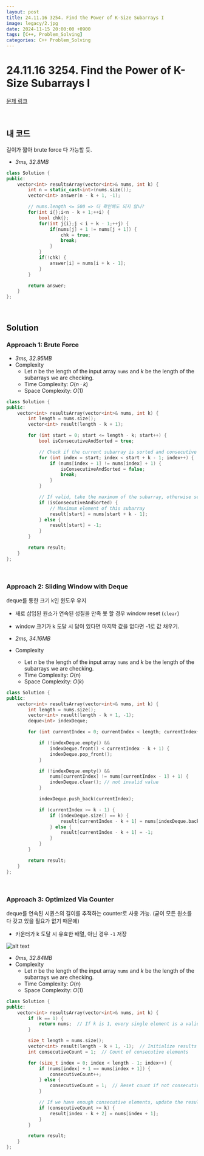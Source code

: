 ```yaml
---
layout: post
title: 24.11.16 3254. Find the Power of K-Size Subarrays I
image: legacy/2.jpg
date: 2024-11-15 20:00:00 +0900
tags: [C++, Problem_Solving]
categories: C++ Problem_Solving
---
```


# 24.11.16 3254. Find the Power of K-Size Subarrays I
[문제 링크](https://leetcode.com/problems/find-the-power-of-k-size-subarrays-i/description/?envType=daily-question&envId=2024-11-16)

<br/>

## 내 코드
길이가 짧아 brute force 다 가능할 듯.

- *3ms, 32.8MB*
```cpp
class Solution {
public:
    vector<int> resultsArray(vector<int>& nums, int k) {
        int n = static_cast<int>(nums.size());
        vector<int> answer(n - k + 1, -1);

        // nums.length <= 500 => 다 확인해도 되지 않나?
        for(int i{};i<n - k + 1;++i) {
            bool chk{};
            for(int j{i};j < i + k - 1;++j) {
                if(nums[j] + 1 != nums[j + 1]) {
                    chk = true;
                    break;
                }
            }
            if(!chk) {
                answer[i] = nums[i + k - 1];
            }
        }

        return answer;
    }
};
```

<br/>

## Solution

### Approach 1: Brute Force
- *3ms, 32.95MB*
- Complexity
  - Let $n$ be the length of the input array `nums` and $k$ be the length of the subarrays we are checking.
  - Time Complexity: $O(n \cdot k)$
  - Space Complexity: $O(1)$

```cpp
class Solution {
public:
    vector<int> resultsArray(vector<int>& nums, int k) {
        int length = nums.size();
        vector<int> result(length - k + 1);

        for (int start = 0; start <= length - k; start++) {
            bool isConsecutiveAndSorted = true;

            // Check if the current subarray is sorted and consecutive
            for (int index = start; index < start + k - 1; index++) {
                if (nums[index + 1] != nums[index] + 1) {
                    isConsecutiveAndSorted = false;
                    break;
                }
            }

            // If valid, take the maximum of the subarray, otherwise set to -1
            if (isConsecutiveAndSorted) {
                // Maximum element of this subarray
                result[start] = nums[start + k - 1];
            } else {
                result[start] = -1;
            }
        }

        return result;
    }
};
```
<br/>

### Approach 2: Sliding Window with Deque
deque를 통한 크기 k인 윈도우 유지
- 새로 삽입된 원소가 연속된 성질을 만족 못 할 경우 window reset (`clear`)
- window 크기가 k 도달 시 답이 있다면 마지막 값을 없다면 -1로 값 채우기.

- *2ms, 34.16MB*
- Complexity
  - Let $n$ be the length of the input array `nums` and $k$ be the length of the subarrays we are checking.
  - Time Complexity: $O(n)$
  - Space Complexity: $O(k)$

```cpp
class Solution {
public:
    vector<int> resultsArray(vector<int>& nums, int k) {
        int length = nums.size();
        vector<int> result(length - k + 1, -1);
        deque<int> indexDeque;

        for (int currentIndex = 0; currentIndex < length; currentIndex++) {

            if (!indexDeque.empty() &&
                indexDeque.front() < currentIndex - k + 1) {
                indexDeque.pop_front();
            }

            if (!indexDeque.empty() &&
                nums[currentIndex] != nums[currentIndex - 1] + 1) {
                indexDeque.clear(); // not invalid value
            }

            indexDeque.push_back(currentIndex);

            if (currentIndex >= k - 1) {
                if (indexDeque.size() == k) {
                    result[currentIndex - k + 1] = nums[indexDeque.back()];
                } else {
                    result[currentIndex - k + 1] = -1;
                }
            }
        }

        return result;
    }
};
```
<br/>

### Approach 3: Optimized Via Counter
deque를 연속된 시퀀스의 길이를 추적하는 counter로 사용 가능. (굳이 모든 원소를 다 갖고 있을 필요가 없기 때문에)
- 카운터가 k 도달 시 유효한 배열, 아닌 경우 `-1` 저장

![alt text](/images/2024-11-16/image.png)

- *0ms, 32.84MB*
- Complexity
  - Let $n$ be the length of the input array `nums` and $k$ be the length of the subarrays we are checking.
  - Time Complexity: $O(n)$
  - Space Complexity: $O(1)$

```cpp
class Solution {
public:
    vector<int> resultsArray(vector<int>& nums, int k) {
        if (k == 1) {
            return nums;  // If k is 1, every single element is a valid subarray
        }

        size_t length = nums.size();
        vector<int> result(length - k + 1, -1);  // Initialize results with -1
        int consecutiveCount = 1;  // Count of consecutive elements

        for (size_t index = 0; index < length - 1; index++) {
            if (nums[index] + 1 == nums[index + 1]) {
                consecutiveCount++;
            } else {
                consecutiveCount = 1;  // Reset count if not consecutive
            }

            // If we have enough consecutive elements, update the result
            if (consecutiveCount >= k) {
                result[index - k + 2] = nums[index + 1];
            }
        }

        return result;
    }
};
```
<br/>